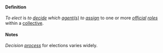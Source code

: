 #### Definition

*To elect* is *to [decide](https://github.com/gcassel/Modular-Organization-Terminology/blob/master/terms/decide.md) which [agent(s)](https://github.com/gcassel/Modular-Organization-Terminology/blob/master/terms/agent.md) to [assign](https://github.com/gcassel/Modular-Organization-Terminology/blob/master/terms/assign.md)* to one or more *[official](https://github.com/gcassel/Modular-Organization-Terminology/blob/master/terms/official.md) [roles](https://github.com/gcassel/Modular-Organization-Terminology/blob/master/terms/role.md)* within a [collective](https://github.com/gcassel/Modular-Organization-Terminology/blob/master/terms/collective.md). 

#### Notes

*Decision [process](https://github.com/gcassel/Modular-Organization-Terminology/blob/master/terms/process.md)* for elections varies widely.
